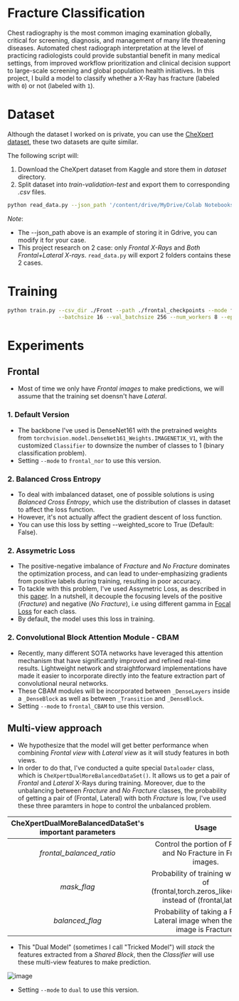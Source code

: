 # Fracture Classification

Chest radiography is the most common imaging examination globally, critical for screening, diagnosis, and management of many life threatening diseases. 
Automated chest radiograph interpretation at the level of practicing radiologists could provide substantial benefit in many medical settings, 
from improved workflow prioritization and clinical decision support to large-scale screening and global population health initiatives. In this project, I build a model to classify whether a X-Ray has fracture (labeled 
with `0`) or not (labeled with `1`).

# Dataset

Although the dataset I worked on is private, you can use the [CheXpert dataset](https://stanfordmlgroup.github.io/competitions/chexpert/), these two datasets are quite similar.

The following script will:
1. Download the CheXpert dataset from Kaggle and store them in *dataset* directory.
2. Split dataset into *train-validation-test* and export them to corresponding *.csv* files.

```bash
python read_data.py --json_path '/content/drive/MyDrive/Colab Notebooks/kaggle_API_credetial/kaggle.json'
```
*Note*: 
- The --json_path above is an example of storing it in Gdrive, you can modify it for your case.
- This project research on 2 case: only *Frontal X-Rays* and *Both Frontal+Lateral X-rays*. `read_data.py` will export 2 folders contains these 2 cases. 

# Training

```bash
python train.py --csv_dir ./Front --path ./frontal_checkpoints --mode frontal_CBAM --p_mixup 0 --p_masked 0 \
                --batchsize 16 --val_batchsize 256 --num_workers 8 --epoch 50
```

# Experiments
## Frontal
- Most of time we only have *Frontal images* to make predictions, we will assume that the training set doensn't have *Lateral*.
### 1. Default Version
- The backbone I've used is DenseNet161 with the pretrained weights from `torchvision.model.DenseNet161_Weights.IMAGENET1K_V1`, with the customized `Classifier` to downsize the number of classes to 1 (binary classification problem).
- Setting `--mode` to `frontal_nor` to use this version. 
### 2. Balanced Cross Entropy
- To deal with imbalanced dataset, one of possible solutions is using *Balanced Cross Entropy*, which use the distribution of classes in dataset to affect the loss function.
- However, it's not actually affect the gradient descent of loss function.
- You can use this loss by setting --weighted_score to True (Default: False). 
### 2. Assymetric Loss
- The positive-negative imbalance of *Fracture* and *No Fracture* dominates the optimization process, and can lead to under-emphasizing gradients from positive labels during training, resulting in poor accuracy.
- To tackle with this problem, I've used Assymetric Loss, as described in this [paper](https://arxiv.org/abs/2009.14119). In a nutshell, it decouple the focusing levels of the positive (*Fracture*) and negative (*No Fracture*), i.e using different gamma in [Focal Loss](https://arxiv.org/abs/1708.02002) for each class.
- By default, the model uses this loss in training.
### 2. Convolutional Block Attention Module - CBAM
- Recently, many different SOTA networks have leveraged this attention mechanism that have significantly improved and refined real-time results. Lightweight network and straightforward implementations have made it easier to incorporate directly into the feature extraction part of convolutional neural networks.
- These CBAM modules will be incorporated between `_DenseLayers` inside a `_DenseBlock` as well as between `_Transition` and `_DenseBlock`.
- Setting `--mode` to `frontal_CBAM` to use this version. 
## Multi-view approach
- We hypothesize that the model will get better performance when combining *Frontal view* with *Lateral view* as it will study features in both views.
- In order to do that, I've conducted a quite special `Dataloader` class, which is `CheXpertDualMoreBalancedDataSet()`. It allows us to get a pair of *Frontal* and *Lateral* X-Rays during training. Moreover, due to the unbalancing between *Fracture* and *No Fracture* classes, the probability of getting a pair of (Frontal, Lateral) with both *Fracture* is low, I've used these three paramters in hope to control the unbalanced problem.
  
| CheXpertDualMoreBalancedDataSet's important parameters |                                                   Usage                                                  |
|:------------------------------------------------------:|:--------------------------------------------------------------------------------------------------------:|
| _frontal_balanced_ratio_                               | Control the portion of Fracture and No Fracture in Frontal images.                                       |
| _mask_flag_                                            | Probability of training with a pair of (frontal,torch.zeros_like(frontal)) instead of (frontal,lateral). |
| _balanced_flag_                                        | Probability of taking a Fracture Lateral image when the Frontal image is Fracture.                       |

- This "Dual Model" (sometimes I call "Tricked Model") will *stack* the features extracted from a *Shared Block*, then the *Classifier* will use these multi-view features to make prediction.
  
![image](https://github.com/LeTruongVu2k1/Fracture-Classification/assets/96435803/6d01bb42-1a45-4216-a8c7-50bdb8aca6e7)

- Setting `--mode` to `dual` to use this version.
  